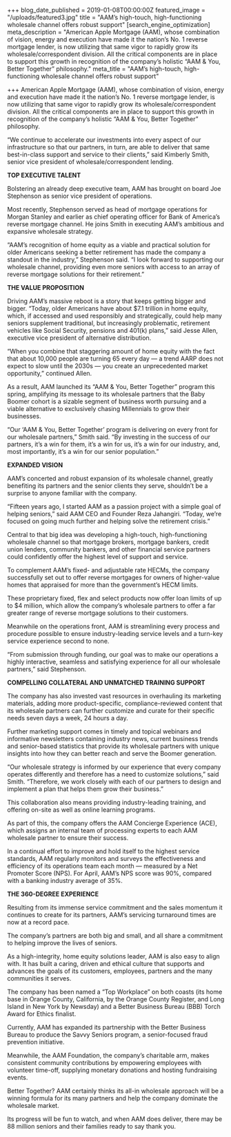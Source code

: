 +++
blog_date_published = 2019-01-08T00:00:00Z
featured_image = "/uploads/featured3.jpg"
title = "AAM’s high-touch, high-functioning wholesale channel offers robust support"
[search_engine_optimization]
meta_description = "American Apple Mortgage (AAM), whose combination of vision, energy and execution have made it the nation’s No. 1 reverse mortgage lender, is now utilizing that same vigor to rapidly grow its wholesale/correspondent division. All the critical components are in place to support this growth in recognition of the company’s holistic “AAM & You, Better Together” philosophy."
meta_title = "AAM’s high-touch, high-functioning wholesale channel offers robust support"

+++
American Apple Mortgage (AAM), whose combination of vision, energy and execution have made it the nation’s No. 1 reverse mortgage lender, is now utilizing that same vigor to rapidly grow its wholesale/correspondent division. All the critical components are in place to support this growth in recognition of the company’s holistic “AAM & You, Better Together” philosophy.

“We continue to accelerate our investments into every aspect of our infrastructure so that our partners, in turn, are able to deliver that same best-in-class support and service to their clients,” said Kimberly Smith, senior vice president of wholesale/correspondent lending.

**TOP EXECUTIVE TALENT**

Bolstering an already deep executive team, AAM has brought on board Joe Stephenson as senior vice president of operations.

Most recently, Stephenson served as head of mortgage operations for Morgan Stanley and earlier as chief operating officer for Bank of America’s reverse mortgage channel. He joins Smith in executing AAM’s ambitious and expansive wholesale strategy.

“AAM’s recognition of home equity as a viable and practical solution for older Americans seeking a better retirement has made the company a standout in the industry,” Stephenson said. “I look forward to supporting our wholesale channel, providing even more seniors with access to an array of reverse mortgage solutions for their retirement.”

**THE VALUE PROPOSITION**

Driving AAM’s massive reboot is a story that keeps getting bigger and bigger. “Today, older Americans have about $7.1 trillion in home equity, which, if accessed and used responsibly and strategically, could help many seniors supplement traditional, but increasingly problematic, retirement vehicles like Social Security, pensions and 401(k) plans,” said Jesse Allen, executive vice president of alternative distribution.

“When you combine that staggering amount of home equity with the fact that about 10,000 people are turning 65 every day — a trend AARP does not expect to slow until the 2030s — you create an unprecedented market opportunity,” continued Allen.

As a result, AAM launched its “AAM & You, Better Together” program this spring, amplifying its message to its wholesale partners that the Baby Boomer cohort is a sizable segment of business worth pursuing and a viable alternative to exclusively chasing Millennials to grow their businesses.

“Our ‘AAM & You, Better Together’ program is delivering on every front for our wholesale partners,” Smith said. “By investing in the success of our partners, it’s a win for them, it’s a win for us, it’s a win for our industry, and, most importantly, it’s a win for our senior population.”

**EXPANDED VISION**

AAM’s concerted and robust expansion of its wholesale channel, greatly benefiting its partners and the senior clients they serve, shouldn’t be a surprise to anyone familiar with the company.

“Fifteen years ago, I started AAM as a passion project with a simple goal of helping seniors,” said AAM CEO and Founder Reza Jahangiri. “Today, we’re focused on going much further and helping solve the retirement crisis.”

Central to that big idea was developing a high-touch, high-functioning wholesale channel so that mortgage brokers, mortgage bankers, credit union lenders, community bankers, and other financial service partners could confidently offer the highest level of support and service.

To complement AAM’s fixed- and adjustable rate HECMs, the company successfully set out to offer reverse mortgages for owners of higher-value homes that appraised for more than the government’s HECM limits.

These proprietary fixed, flex and select products now offer loan limits of up to $4 million, which allow the company’s wholesale partners to offer a far greater range of reverse mortgage solutions to their customers.

Meanwhile on the operations front, AAM is streamlining every process and procedure possible to ensure industry-leading service levels and a turn-key service experience second to none.

“From submission through funding, our goal was to make our operations a highly interactive, seamless and satisfying experience for all our wholesale partners,” said Stephenson.

**COMPELLING COLLATERAL AND UNMATCHED TRAINING SUPPORT**

The company has also invested vast resources in overhauling its marketing materials, adding more product-specific, compliance-reviewed content that its wholesale partners can further customize and curate for their specific needs seven days a week, 24 hours a day.

Further marketing support comes in timely and topical webinars and informative newsletters containing industry news, current business trends and senior-based statistics that provide its wholesale partners with unique insights into how they can better reach and serve the Boomer generation.

“Our wholesale strategy is informed by our experience that every company operates differently and therefore has a need to customize solutions,” said Smith. “Therefore, we work closely with each of our partners to design and implement a plan that helps them grow their business.”

This collaboration also means providing industry-leading training, and offering on-site as well as online learning programs.

As part of this, the company offers the AAM Concierge Experience (ACE), which assigns an internal team of processing experts to each AAM wholesale partner to ensure their success.

In a continual effort to improve and hold itself to the highest service standards, AAM regularly monitors and surveys the effectiveness and efficiency of its operations team each month — measured by a Net Promoter Score (NPS). For April, AAM’s NPS score was 90%, compared with a banking industry average of 35%.

**THE 360-DEGREE EXPERIENCE**

Resulting from its immense service commitment and the sales momentum it continues to create for its partners, AAM’s servicing turnaround times are now at a record pace.

The company’s partners are both big and small, and all share a commitment to helping improve the lives of seniors.

As a high-integrity, home equity solutions leader, AAM is also easy to align with. It has built a caring, driven and ethical culture that supports and advances the goals of its customers, employees, partners and the many communities it serves.

The company has been named a “Top Workplace” on both coasts (its home base in Orange County, California, by the Orange County Register, and Long Island in New York by Newsday) and a Better Business Bureau (BBB) Torch Award for Ethics finalist.

Currently, AAM has expanded its partnership with the Better Business Bureau to produce the Savvy Seniors program, a senior-focused fraud prevention initiative.

Meanwhile, the AAM Foundation, the company’s charitable arm, makes consistent community contributions by empowering employees with volunteer time-off, supplying monetary donations and hosting fundraising events.

Better Together? AAM certainly thinks its all-in wholesale approach will be a winning formula for its many partners and help the company dominate the wholesale market.

Its progress will be fun to watch, and when AAM does deliver, there may be 88 million seniors and their families ready to say thank you.